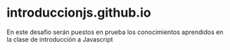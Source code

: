 # introduccionjs.github.io
En este desafio serán puestos en prueba los conocimientos aprendidos en la clase de introducción a Javascript
